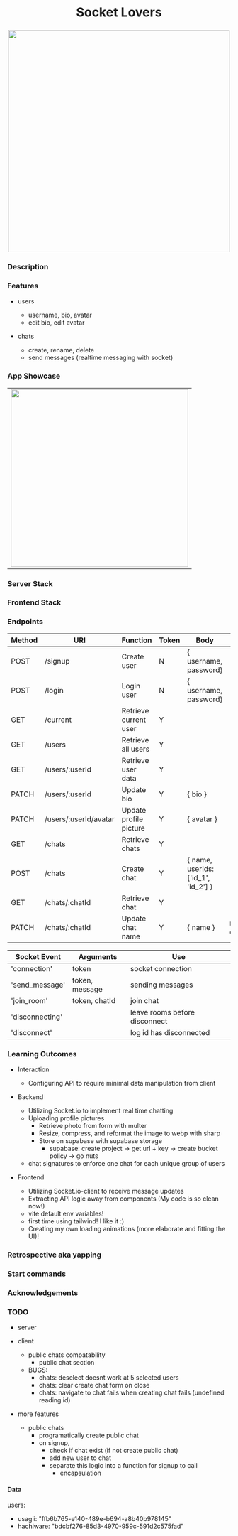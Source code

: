 <h1 align="center">Socket Lovers</h1>
<h3 align="center"></h3>
<p align="center">
    <img align="center" width="500px" src="" >
</p>

### Description

### Features

- users
    - username, bio, avatar
    - edit bio, edit avatar

- chats
    - create, rename, delete
    - send messages (realtime messaging with socket)

### App Showcase

|                             |
| --------------------------- |
| <img width="400px" src="" > |

### Server Stack

### Frontend Stack

### Endpoints

| Method | URI                   | Function               | Token | Body                                | Notes         |
| ------ | --------------------- | ---------------------- | ----- | ----------------------------------- | ------------- |
| POST   | /signup               | Create user            | N     | { username, password}               |               |
| POST   | /login                | Login user             | N     | { username, password}               |               |
| GET    | /current              | Retrieve current user  | Y     |                                     |               |
| GET    | /users                | Retrieve all users     | Y     |                                     |               |
| GET    | /users/:userId        | Retrieve user data     | Y     |                                     |               |
| PATCH  | /users/:userId        | Update bio             | Y     | { bio }                             |               |
| PATCH  | /users/:userId/avatar | Update profile picture | Y     | { avatar }                          |               |
| GET    | /chats                | Retrieve chats         | Y     |                                     |               |
| POST   | /chats                | Create chat            | Y     | { name, userIds: ['id_1', 'id_2'] } |               |
| GET    | /chats/:chatId        | Retrieve chat          | Y     |                                     |               |
| PATCH  | /chats/:chatId        | Update chat name       | Y     | { name }                            | name optional |

| Socket Event    | Arguments      | Use                           |
| --------------- | -------------- | ----------------------------- |
| 'connection'    | token          | socket connection             |
| 'send_message'  | token, message | sending messages              |
| 'join_room'     | token, chatId  | join chat                     |
| 'disconnecting' |                | leave rooms before disconnect |
| 'disconnect'    |                | log id has disconnected       |

### Learning Outcomes

- Interaction
    - Configuring API to require minimal data manipulation from client

- Backend
    - Utilizing Socket.io to implement real time chatting
    - Uploading profile pictures
        - Retrieve photo from form with multer
        - Resize, compress, and reformat the image to webp with sharp
        - Store on supabase with supabase storage
            - supabase: create project -> get url + key -> create bucket policy -> go nuts
    - chat signatures to enforce one chat for each unique group of users

- Frontend
    - Utilizing Socket.io-client to receive message updates
    - Extracting API logic away from components (My code is so clean now!)
    - vite default env variables!
    - first time using tailwind! I like it :)
    - Creating my own loading animations (more elaborate and fitting the UI)!

### Retrospective aka yapping

### Start commands

### Acknowledgements

### TODO

- server
    
- client
    - public chats compatability
        - public chat section
    - BUGS: 
        - chats: deselect doesnt work at 5 selected users
        - chats: clear create chat form on close
        - chats: navigate to chat fails when creating chat fails (undefined reading id)

- more features
    - public chats
        - programatically create public chat
        - on signup,
            - check if chat exist (if not create public chat)
            - add new user to chat
            - separate this logic into a function for signup to call
                - encapsulation

#### Data

users:

- usagii: "ffb6b765-e140-489e-b694-a8b40b978145"
- hachiware: "bdcbf276-85d3-4970-959c-591d2c575fad"
